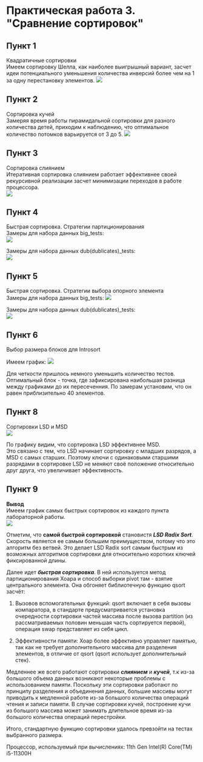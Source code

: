 # Практическая работа 3. "Cравнение сортировок"

## Пункт 1
Квадратичные сортировки  
Имеем сортировку Шелла, как наиболее выигрышный вариант, засчет идеи потенциального уменьшения количества инверсий более чем на 1 за одну перестановку элементов. 
![](Lab3/1/Quadratic_results/Quadratic.png)

## Пункт 2
Сортировка кучей  
Замеряя время работы пирамидальной сортировки для разного количества детей, приходим к наблюдению, что оптимальное количество потомков варьируется от 3 до 5. 
![](Lab3/2/Heap_results/Combined.png)

## Пункт 3
Сортировка слиянием  
Итеративная сортировка слиянием работает эффективнее своей рекурсивной реализации засчет минимизации переходов в работе процессора.  
![](Lab3/3/Merge_results/Merge.png)

## Пункт 4
Быстрая сортировка. Стратегии партиционирования  
Замеры для набора данных big_tests:  
![](Lab3/4/QSort_results/big/QSort_big.png)

Замеры для набора данных dub(dublicates)_tests:  
![](Lab3/4/QSort_results/dub/QSort_dub.png)


## Пункт 5
Быстрая сортировка. Стратегии выбора опорного элемента  
Замеры для набора данных big_tests: 
![](Lab3/5/Pivot_results/big/Pivot_big.png)

Замеры для набора данных dub(dublicates)_tests:    
![](Lab3/5/Pivot_results/dub/Pivot_dub.png)

## Пункт 6
Выбор размера блоков для Introsort  

Имеем график:
![](Lab3/6/into_blocks.png)


Для четкости пришлось немного уменьшить количество тестов. Оптимальный блок - точка, где зафиксирована наибольшая разница между графиками до их пересеченния. По замерам установим, что он равен приблизительно 40 элементов.


## Пункт 8
Сортировки LSD и MSD  
![](Lab3/8/Radix_results/Radix.png)


По графику видим, что сортировка LSD эффективнее MSD.  
Это связано с тем, что LSD начинает сортировку с младших разрядов, а MSD с самых старших. Поэтому ключи с одинаковыми старшими разрядами в сортировке LSD не меняют своё положение относительно друг друга, что увеличивает эффективность.

## Пункт 9
**Вывод**  
Имеем график самых быстрых сортировок из каждого пункта лабораторной работы.  
![](Lab3/9/Results/point_9.png)

Отметим, что **самой быстрой сортировкой** становистя ***LSD Radix Sort***.
Скорость является ее самым большим преимуществом, потому что это алгоритм без ветвей. Это делает LSD Radix sort самым быстрым из возможных алгоритмов сортировки для относительно коротких ключей фиксированной длины.

Далее идет ***быстрая сортировка***. В ней используется метод партиционирования Хоара и способ выборки pivot там - взятие центрального элемента.
Она обгоняет библиотечную функцию qsort засчёт:
1) Вызовов вспомогательных функций: qsort включает в себя вызовы компаратора, в стандарте предусматривается установка очередности сортировки частей массива после вызова partition (из рассматриваемых половин меньшая часть сортируется первой), операция swap представляет из себя цикл.  

2) Эффективности памяти: Хоар более эффективно управляет памятью, так как не требует дополнительного массива для разделения элементов, в отличие от qsort (qsort использует дополнительный стек).  

Медленнее же всего работают сортировки ***слиянием*** и ***кучей***, т.к из-за большого объема данных возникают некоторые проблемы с использованием памяти. Поскольку эти сортировки работают по принципу разделения и объединения данных, большие массивы могут приводить к медленной работе из-за большого количества операций чтения и записи памяти. 
В случае сортировки кучей, построение кучи из большого массива может занимать длительное время из-за большого количества операций перестройки.

Итого, стандартную функцию сортировки удалось превзойти на тестах выбранного размера.

Процессор, используемый при вычислениях: 11th Gen Intel(R) Core(TM) i5-11300H
